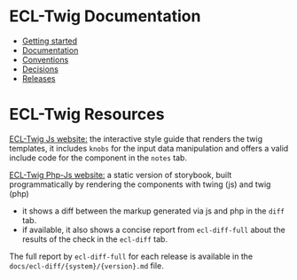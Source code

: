# ECL-Twig Documentation

- [Getting started](./getting-started.md)
- [Documentation](./documentation.md)
- [Conventions](./conventions.md)
- [Decisions](./decisions)
- [Releases](./release.md)

# ECL-Twig Resources

[ECL-Twig Js website:](https://ecl-twig-js.netlify.app/) the interactive style guide that renders the twig templates, it includes `knobs` for the input data manipulation and offers a valid include code for the component in the `notes` tab.

[ECL-Twig Php-Js website:](https://ecl-twig-php.netlify.app/) a static version of storybook, built programmatically by rendering the components with twing (js) and twig (php)

- it shows a diff between the markup generated via js and php in the `diff` tab.
- if available, it also shows a concise report from `ecl-diff-full` about the results of the check in the `ecl-diff` tab.

The full report by `ecl-diff-full` for each release is available in the `docs/ecl-diff/{system}/{version}.md` file.
